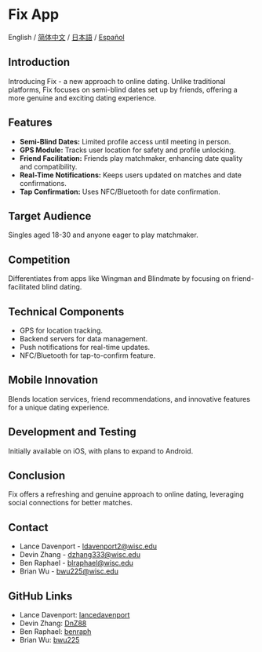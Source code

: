 # Fix App

English / [简体中文](./README_CN.md) / [日本語](./README_JP.md) / [Español](./README_ES.md)

## Introduction
Introducing Fix - a new approach to online dating. Unlike traditional platforms, Fix focuses on semi-blind dates set up by friends, offering a more genuine and exciting dating experience.

## Features
- **Semi-Blind Dates:** Limited profile access until meeting in person.
- **GPS Module:** Tracks user location for safety and profile unlocking.
- **Friend Facilitation:** Friends play matchmaker, enhancing date quality and compatibility.
- **Real-Time Notifications:** Keeps users updated on matches and date confirmations.
- **Tap Confirmation:** Uses NFC/Bluetooth for date confirmation.

## Target Audience
Singles aged 18-30 and anyone eager to play matchmaker.

## Competition
Differentiates from apps like Wingman and Blindmate by focusing on friend-facilitated blind dating.

## Technical Components
- GPS for location tracking.
- Backend servers for data management.
- Push notifications for real-time updates.
- NFC/Bluetooth for tap-to-confirm feature.

## Mobile Innovation
Blends location services, friend recommendations, and innovative features for a unique dating experience.

## Development and Testing
Initially available on iOS, with plans to expand to Android.

## Conclusion
Fix offers a refreshing and genuine approach to online dating, leveraging social connections for better matches.

## Contact
- Lance Davenport - ldavenport2@wisc.edu
- Devin Zhang - dzhang333@wisc.edu
- Ben Raphael - blraphael@wisc.edu
- Brian Wu - bwu225@wisc.edu

## GitHub Links
- Lance Davenport: [lancedavenport](https://github.com/lancedavenport)
- Devin Zhang: [DnZ88](https://github.com/DnZ88)
- Ben Raphael: [benraph](https://github.com/benraph)
- Brian Wu: [bwu225](https://github.com/bwu225)
